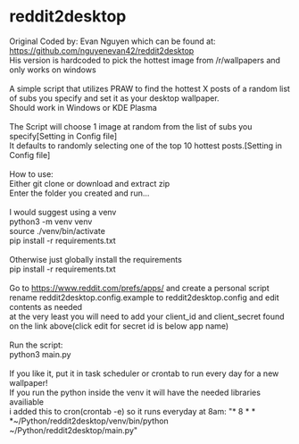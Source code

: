 # reddit2desktop
Original Coded by: Evan Nguyen which can be found at: https://github.com/nguyenevan42/reddit2desktop \
His version is hardcoded to pick the hottest image from /r/wallpapers and only works on windows\
\
A simple script that utilizes PRAW to find the hottest X posts of a random list of subs you specify and set it as your desktop wallpaper.\
Should work in Windows or KDE Plasma\
\
The Script will choose 1 image at random from the list of subs you specify[Setting in Config file]\
It defaults to randomly selecting one of the top 10 hottest posts.[Setting in Config file]\
\
How to use:\
Either git clone or download and extract zip\
Enter the folder you created and run...\
\
I would suggest using a venv\
    python3 -m venv venv\
    source ./venv/bin/activate\
    pip install -r requirements.txt\
\
Otherwise just globally install the requirements\
    pip install -r requirements.txt\
\
Go to https://www.reddit.com/prefs/apps/ and create a personal script\
rename reddit2desktop.config.example to reddit2desktop.config and edit contents as needed\
at the very least you will need to add your client_id and client_secret found on the link above(click edit for secret id is below app name)\
\
Run the script:\
    python3 main.py\
\
If you like it, put it in task scheduler or crontab to run every day for a new wallpaper!\
If you run the python inside the venv it will have the needed libraries availiable\
i added this to cron(crontab -e) so it runs everyday at 8am:
"* 8 * * *~/Python/reddit2desktop/venv/bin/python ~/Python/reddit2desktop/main.py"